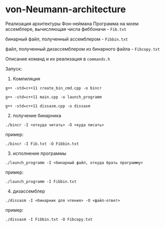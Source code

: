 # von-Neumann-architecture
Реализация архитектуры Фон-неймана
Программа на моем ассемблере, вычисляющая числа фиббоначи - `Fib.txt`

бинарный файл, полученный ассемблером - `Fibbin.txt`

файл, полученный дизассемблером из бинарного файла - `Fibcopy.txt`

Описание команд и их реализация в `commands.h`

Запуск:
1) Компиляция

`g++ -std=c++11 create_bin_cmd.cpp -o bincr`

`g++ -std=c++11 main.cpp -o launch_programm`

`g++ -std=c++11 dissasm.cpp -o dissasm`

2) получение бинарника

`./bincr -I <откуда читать> -O <куда писать> `

пример:

`./bincr -I Fib.txt -O Fibbin.txt`

3) исполнение программы

`./launch_programm -I <бинарный файл, откуда брать программу>`

пример:

`./launch_programm -I Fibbin.txt`

4) дизассемблер

`./dissasm -I <бинарник для чтения> -O <файл-ответ>`

пример:

`./dissasm -I Fibbin.txt -O Fibcopy.txt`
